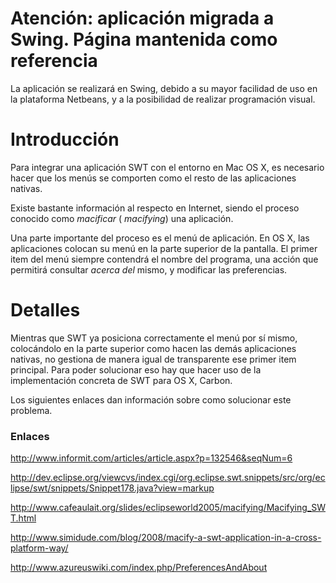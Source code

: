 # **Atención: aplicación migrada a Swing. Página mantenida como referencia** #

La aplicación se realizará en Swing, debido a su mayor facilidad de uso en la plataforma Netbeans, y a la posibilidad de realizar programación visual.

# Introducción #

Para integrar una aplicación SWT con el entorno en Mac OS X, es necesario hacer que los menús se comporten como el resto de las aplicaciones nativas.

Existe bastante información al respecto en Internet, siendo el proceso conocido como _macificar_ ( _macifying_) una aplicación.

Una parte importante del proceso es el menú de aplicación. En OS X, las aplicaciones colocan su menú en la parte superior de la pantalla. El primer item del menú siempre contendrá el nombre del programa, una acción que permitirá consultar _acerca del_ mismo, y modificar las preferencias.

# Detalles #

Mientras que SWT ya posiciona correctamente el menú por sí mismo, colocándolo en la parte superior como hacen las demás aplicaciones nativas, no gestiona de manera igual de transparente ese primer item principal. Para poder solucionar eso hay que hacer uso de la implementación concreta de SWT para OS X, Carbon.

Los siguientes enlaces dan información sobre como solucionar este problema.

### Enlaces ###

http://www.informit.com/articles/article.aspx?p=132546&seqNum=6

http://dev.eclipse.org/viewcvs/index.cgi/org.eclipse.swt.snippets/src/org/eclipse/swt/snippets/Snippet178.java?view=markup

http://www.cafeaulait.org/slides/eclipseworld2005/macifying/Macifying_SWT.html

http://www.simidude.com/blog/2008/macify-a-swt-application-in-a-cross-platform-way/

http://www.azureuswiki.com/index.php/PreferencesAndAbout